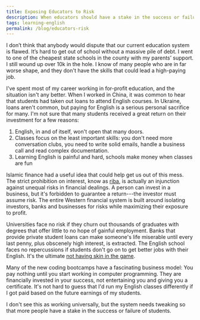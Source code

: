 ```yaml
---
title: Exposing Educators to Risk
description: When educators should have a stake in the success or failure of their students.
tags: learning-english
permalink: /blog/educators-risk
---
```


I don’t think that anybody would dispute that our current education system is flawed. It’s hard to get out of school without a massive pile of debt. I went  to one of the cheapest state schools in the county with my parents’ support. I still wound up over 10k in the hole. I know of many people who are in far worse shape, and they don't have the skills that could lead a high-paying job.

I've spent most of my career working in for-profit education, and the situation isn't any better. When I worked in China, it was common to hear that students had taken out loans to attend English courses. In Ukraine, loans aren't common, but paying for English is a serious personal sacrifice for many. I'm not sure that many students received a great return on their investment for a few reasons:

1. English, in and of itself, won't open that many doors.
2. Classes focus on the least important skills: you don't need more conversation clubs, you need to write solid emails, handle a business call and read complex documentation.
3. Learning English is painful and hard, schools make money when classes are fun

Islamic finance had a useful idea that could help get us out of this mess. The strict prohibition on interest, know as [riba][riba], is actually an injunction against unequal risks in financial dealings. A person can invest in a business, but it's forbidden to guarantee a return---the investor must assume risk. The entire Western financial system is built around isolating investors, banks and businesses for risks while maximizing their exposure to profit.

Universities face no risk if they churn out thousands of graduates with degrees that offer little to no hope of gainful employment. Banks that provide private student loans can make someone's life miserable until every last penny, plus obscenely high interest, is extracted. The English school faces no repercussions if students don't go on to get better jobs with their English. It's the ultimate [not having skin in the game][taleb].

Many of the new coding bootcamps have a fascinating business model: You pay nothing until you start working in computer programming. They are financially invested in your success, not entertaining you and giving you a certificate. It's not hard to guess that I'd run my English classes differently if I got paid based on the future earnings of my students.

I don't see this as working universally, but the system needs tweaking so that more people have a stake in the success or failure of students.

[riba]: https://en.wikipedia.org/wiki/Riba  
[taleb]: https://medium.com/incerto/inequality-and-skin-in-the-game-d8f00bc0cb46
[lambda]: https://lambdaschool.com
